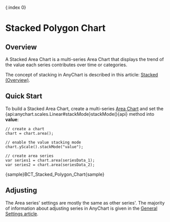 {:index 0}
# Stacked Polygon Chart

## Overview

A Stacked Area Chart is a multi-series Area Chart that displays the trend of the value each series contributes over time or categories.

The concept of stacking in AnyChart is described in this article: [Stacked (Overview)](../Overview).

## Quick Start

To build a Stacked Area Chart, create a multi-series [Area Chart](../../Area_Chart) and set the {api:anychart.scales.Linear#stackMode}stackMode(){api} method into **value**:

```
// create a chart
chart = chart.area();

// enable the value stacking mode
chart.yScale().stackMode("value");

// create area series
var series1 = chart.area(seriesData_1);
var series2 = chart.area(seriesData_2);
```

{sample}BCT\_Stacked\_Polygon\_Chart{sample}

## Adjusting

The Area series' settings are mostly the same as other series'. The majority of information about adjusting series in AnyChart is given in the [General Settings article](../../General_Settings).